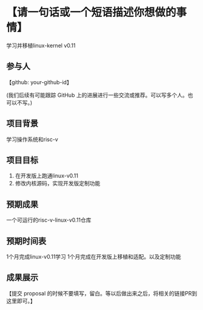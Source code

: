 # 【请一句话或一个短语描述你想做的事情】

学习并移植linux-kernel v0.11

## 参与人

【github: your-github-id】

(我们后续有可能跟踪 GitHub 上的进展进行一些交流或推荐。可以写多个人。也可以不写。)

## 项目背景

学习操作系统和risc-v

## 项目目标

1. 在开发版上跑通linux-v0.11
2. 修改内核源码，实现开发版定制功能

## 预期成果

一个可运行的risc-v-linux-v0.11仓库

## 预期时间表

1个月完成linux-v0.11学习
1个月完成在开发版上移植和适配。以及定制功能

## 成果展示

【提交 proposal 的时候不要填写，留白。等以后做出来之后，将相关的链接PR到这里即可。】

